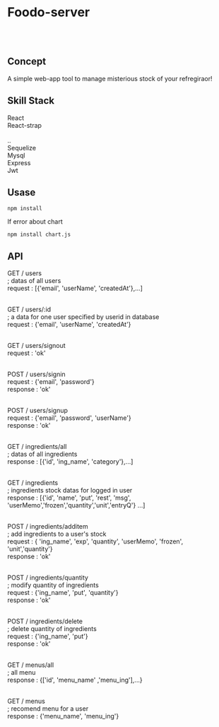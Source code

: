 # Foodo-server
</br>
</br>

## Concept

A simple web-app tool to manage misterious stock of your refregiraor!

## Skill Stack

React</br>
React-strap</br>
</br>
..
</br>
Sequelize</br>
Mysql</br>
Express</br>
Jwt

## Usase

```
npm install
```

If error about chart

```
npm install chart.js
```

## API
GET  / users </br>
; datas of all users </br>
request : [{'email', 'userName', 'createdAt'},...]</br></br>

GET  / users/:id</br>
; a data for one user specified by userid in database</br>
request : {'email', 'userName', 'createdAt'}</br></br>

GET  / users/signout</br>
request : 'ok'</br></br>

POST / users/signin</br>
request : {'email', 'password'}</br>
response : 'ok'</br></br>

POST / users/signup</br>
request : {'email', 'password', 'userName'}</br>
response : 'ok'</br></br>

GET  / ingredients/all</br>
; datas of all ingredients</br>
response : [{'id', 'ing_name', 'category'},...]</br></br>

GET  / ingredients  </br>
; ingredients stock datas for logged in user</br>
response : [{'id', 'name', 'put', 'rest', 'msg', 'userMemo','frozen','quantity','unit','entryQ'} ...]</br></br>

POST / ingredients/additem</br>
; add ingredients to a user's stock</br>
request : { 'ing_name', 'exp', 'quantity', 'userMemo', 'frozen', 'unit','quantity'}</br>
response : 'ok'</br></br>

POST / ingredients/quantity</br>
; modify quantity of ingredients</br>
request : {'ing_name', 'put', 'quantity'}</br>
response : 'ok'</br></br>

POST / ingredients/delete</br>
; delete quantity of ingredients</br>
request : {'ing_name', 'put'}</br>
response : 'ok'</br></br>

GET  / menus/all</br>
; all menu</br>
response : {['id', 'menu_name' ,'menu_ing'],...}</br></br>

GET  / menus</br>
; recomend menu for a user</br>
response : {'menu_name', 'menu_ing'}</br></br>





